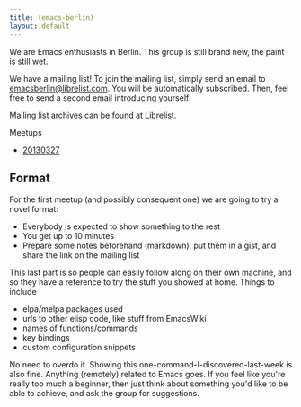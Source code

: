 ```yaml
---
title: (emacs-berlin)
layout: default
---
```


We are Emacs enthusiasts in Berlin. This group is still brand new, the paint is still wet.

We have a mailing list! To join the mailing list, simply send an email to [emacsberlin@librelist.com](mailto:emacsberlin@librelist.com). You will be automatically subscribed. Then, feel free to send a second email introducing yourself!

Mailing list archives can be found at [Librelist](http://librelist.com/browser/emacsberlin/).

Meetups

* [20130327](20130327)

## Format

For the first meetup (and possibly consequent one) we are going to try a novel format:

* Everybody is expected to show something to the rest
* You get up to 10 minutes
* Prepare some notes beforehand (markdown), put them in a gist, and share the link on the mailing list

This last part is so people can easily follow along on their own machine, and so they have a reference to try the stuff you showed at home. Things to include

* elpa/melpa packages used
* urls to other elisp code, like stuff from EmacsWiki
* names of functions/commands
* key bindings
* custom configuration snippets

No need to overdo it. Showing this one-command-I-discovered-last-week is also fine.
Anything (remotely) related to Emacs goes. If you feel like you're really too much a beginner, then just think about something you'd like to be able to achieve, and ask the group for suggestions.
